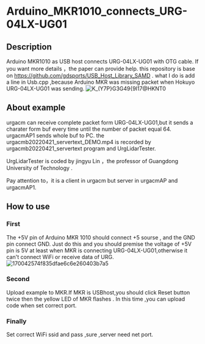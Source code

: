 # Arduino_MKR1010_connects_URG-04LX-UG01
## Description
Arduino MKR1010 as USB host connects URG-04LX-UG01 with OTG cable.
If you want more details ，the paper can provide help.
this repository is base on https://github.com/gdsports/USB_Host_Library_SAMD . what I do is add a line in Usb.cpp ,because 
Arduino MKR was missing packet when Hokuyo URG-04LX-UG01 was sending.
   ![K_(Y7P}G3G49{9I17@HKNT0](https://user-images.githubusercontent.com/76558384/163400838-2b286054-4b6d-492f-bb02-b8bc03d25833.png)

## About example
urgacm can receive complete packet form URG-04LX-UG01,but it sends a charater form buf every time until the number of packet equal 64.
   urgacmAP1 sends whole buf to PC.
the urgacmb20220421_servertext_DEMO.mp4 is recorded by urgacmb20220421_servertext program and UrgLidarTester.

UrgLidarTester is coded by jingyu Lin ，the professor of Guangdong University of Technology .

   Pay attention to，it is a client in urgacm but server in urgacmAP and urgacmAP1.
## How to use
### First
   The +5V pin of Arduino MKR 1010 should connect +5 sourse , and the GND pin connect GND. Just do this and you should premise the voltage of +5V pin is 5V at least when MKR is connecting URG-04LX-UG01,otherwise it can't connect WiFi or receive data of URG. 
      ![170042574f835dfae6c6e260403b7a5](https://user-images.githubusercontent.com/76558384/163567429-cf72a55b-7517-4054-92b4-cf4f0116438e.jpg)

### Second
   Upload example to MKR.If MKR is USBhost,you should click Reset button twice then the yellow LED of MKR flashes . In this time ,you can upload code when set correct port.
### Finally
   Set correct WiFi ssid and pass ,sure ,server need net port.
